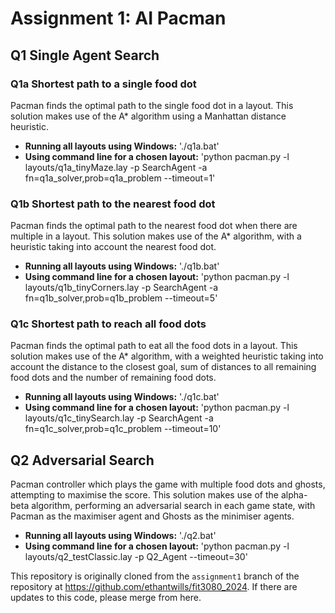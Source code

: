 # Assignment 1: AI Pacman

## Q1 Single Agent Search
### Q1a Shortest path to a single food dot
Pacman finds the optimal path to the single food dot in a layout.
This solution makes use of the A* algorithm using a Manhattan distance heuristic.
- **Running all layouts using Windows:**
  './q1a.bat'
- **Using command line for a chosen layout:**
  'python pacman.py -l layouts/q1a_tinyMaze.lay -p SearchAgent -a fn=q1a_solver,prob=q1a_problem --timeout=1'

### Q1b Shortest path to the nearest food dot
Pacman finds the optimal path to the nearest food dot when there are multiple in a layout.
This solution makes use of the A* algorithm, with a heuristic taking into account the nearest food dot.
- **Running all layouts using Windows:**
  './q1b.bat'
- **Using command line for a chosen layout:**
  'python pacman.py -l layouts/q1b_tinyCorners.lay -p SearchAgent -a fn=q1b_solver,prob=q1b_problem --timeout=5'

### Q1c Shortest path to reach all food dots
Pacman finds the optimal path to eat all the food dots in a layout.
This solution makes use of the A* algorithm, with a weighted heuristic taking into account the distance to the closest goal, sum of distances to all remaining food dots and the number of remaining food dots.
- **Running all layouts using Windows:**
  './q1c.bat'
- **Using command line for a chosen layout:**
  'python pacman.py -l layouts/q1c_tinySearch.lay -p SearchAgent -a fn=q1c_solver,prob=q1c_problem --timeout=10'

## Q2 Adversarial Search
Pacman controller which plays the game with multiple food dots and ghosts, attempting to maximise the score.
This solution makes use of the alpha-beta algorithm, performing an adversarial search in each game state, with Pacman as the maximiser agent and Ghosts as the minimiser agents.
- **Running all layouts using Windows:**
  './q2.bat'
- **Using command line for a chosen layout:**
  'python pacman.py -l layouts/q2_testClassic.lay -p Q2_Agent --timeout=30'


This repository is originally cloned from the `assignment1` branch of the repository at <https://github.com/ethantwills/fit3080_2024>. If there are updates to this code, please merge from here.
